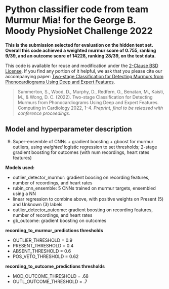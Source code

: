 # Python classifier code from team Murmur Mia! for the George B. Moody PhysioNet Challenge 2022

**This is the submission selected for evaluation on the hidden test set. Overall this code achieved a weighted murmur score of 0.755, ranking 9/39, and an outcome score of 14228, ranking 28/39, on the test data.**

This code is available for reuse and modification under the [2-Clause BSD License](https://opensource.org/licenses/BSD-2-Clause). If you find any portion of it helpful, we ask that you please cite our accompanying paper: [Two-stage Classification for Detecting Murmurs from Phonocardiograms Using Deep and Expert Features]().

> Summerton, S., Wood, D., Murphy, D., Redfern, O., Benatan, M., Kaisti, M., & Wong, D. C. (2022). Two-stage Classification for Detecting Murmurs from Phonocardiograms Using Deep and Expert Features. Computing in Cardiology 2022, 1–4. *Preprint, final to be released with conference proceedings.*

## Model and hyperparameter description

09. Super-ensemble of CNNs + gradient boosting + gboost for murmur outliers, using *weighted* logistic regression to set thresholds; 2-stage gradient boosting for outcomes (with num recordings, heart rates features)

**Models used:**
  * outlier_detector_murmur: gradient boosing on recording features, number of recordings, and heart rates 
  * rubin_cnn_ensemble: 5 CNNs trained on murmur targets, ensembled using a NN
  * linear regression to combine above, with positive weights on Present (5) and Unknown (3) labels
  * outlier_detector_outcome: gradient boosting on recording features, number of recordings, and heart rates
  * gb_outcome: gradient boosting on outcomes

**recording_to_murmur_predictions thresholds**
  * OUTLIER_THRESHOLD = 0.9
  * PRESENT_THRESHOLD = 0.4
  * ABSENT_THRESHOLD = 0.6
  * POS_VETO_THRESHOLD = 0.62

**recording_to_outcome_predictions thresholds**
  * MOD_OUTCOME_THRESHOLD = .68
  * OUTL_OUTCOME_THRESHOLD = .7
